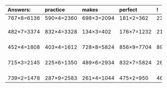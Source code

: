 | Answers: | practice | makes | perfect | ! |
| :--- | :--- | :--- | :--- | :--- |
| 767×8=6136 | 590×4=2360 | 698×3=2094 | 181×2=362 | 233×6=1398 | 
|   |   |   |   |   | 
|   |   |   |   |   | 
|   |   |   |   |   | 
| 482×7=3374 | 832×4=3328 | 134×3=402 | 176×7=1232 | 215×2=430 | 
|   |   |   |   |   | 
|   |   |   |   |   | 
|   |   |   |   |   | 
|   |   |   |   |   | 
| 452×4=1808 | 403×4=1612 | 728×8=5824 | 856×9=7704 | 892×3=2676 | 
|   |   |   |   |   | 
|   |   |   |   |   | 
|   |   |   |   |   | 
|   |   |   |   |   | 
| 715×3=2145 | 225×6=1350 | 489×6=2934 | 832×7=5824 | 260×6=1560 | 
|   |   |   |   |   | 
|   |   |   |   |   | 
|   |   |   |   |   | 
|   |   |   |   |   | 
| 739×2=1478 | 287×9=2583 | 261×4=1044 | 475×2=950 | 469×6=2814 | 
